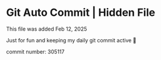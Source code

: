 # Git Auto Commit | Hidden File

This file was added Feb 12, 2025

Just for fun and keeping my daily git commit active 🤪

commit number: 305117
